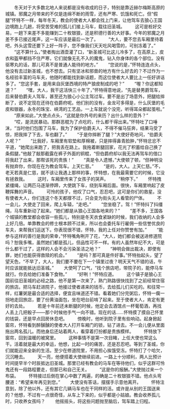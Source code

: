 　　冬天对于大多数北地人来说都是没有收成的日子，特别是靠近赫尔梅斯高原的城镇。邪魔之月带来的不仅是连绵不断的雨雪，还有严寒、饥饿和死亡。但“假腿”怀特不一样，每年冬天，教会的使者大人都会找上门来，让他驾车去狼心王国边境跑上几趟，将受苦受难的孤儿们接上马车，载往旧圣城。
　　这可是桩好交易，一趟下来差不多能赚到二十枚银狼，还是积德行善的大好事。今年的邪魔之月差不多已接近尾声，这一车应该是最后一次了。
　　“大人，要不您去车厢里待着吧，外头这雪还要下上好一阵子，您不像我们天天吃风喝雪的，可别冻着了。”
　　“这不算什么，”使者掏出酒壶灌了口，“新圣城可比这儿冷多了，在高原上，皮衣和盔甲都挡不住严寒，它们就像无孔不入的魔鬼，钻入你身体的各个部位。没有驱寒丸的话，那儿可真不是普通人能待的地方。”
　　“您说的是，”怀特连连点头，他没有去过新圣城，也不想去。只有坚冰和邪兽的地方有什么好去的？不过作为一名经验丰富的马车夫，他随时都能找到新话题，而这位使者大人要比上一任好讲话多了。“您这手套，是用来自灰堡西境的特产狼皮制成的吧？”
　　“喔？你这都知道？”
　　“嘿，大人，我干这活快三十年了，”怀特得意地说，“先是替男爵驾车，后来替伯爵夫人驾车，甚至还为狼心小公主驾过车。要不是出了场意外，把腿给摔断了，说不定现在还待在伯爵府呢。他们别的没有，金龙可多得是，什么灰堡的毛皮和银器，永冬的珠宝、峡湾的工艺品，一上车就说个没完，听得耳朵都起茧啦。”
　　“原来如此，”大使点点头，“这就是你外号的来历？出什么样的意外？”
　　“哎，是流民暴动。那群恶棍为了点吃的，什么都干得出来。”怀特吐了口唾沫，“当时他们包围了马车，我为了保护伯爵夫人，不得不催马狂奔，结果马受了惊，把我摔了下去，车也翻了。”
　　“于是你摔断了腿？”大使好奇地问，“伯爵夫人呢？”
　　“比我好，车厢里有软垫和厚棉被，只是摔得鼻青脸肿，”怀特忿忿不平道，“她爬出来跑了，把我丢在路上。我拖着断腿回家，花光了积蓄给自己换了条假腿，”他敲了敲那截露在裤子外面的铜棍，“但伯爵府却以我无法再驾车的借口将我赶了出来，那帮该死的贵族！”
　　“真是令人遗憾，”大使顿了顿，“但神明没有抛弃你，你现在在为教会驾车。上天仁慈。”
　　“是的，大人。上天仁慈。”不，老天若真是仁慈，就不该让我遇上那样的事，怀特想，在我最需要它的时候，它没有拯救我。
　　这时，车厢里传来了女孩子的哭声。
　　“稍停下。”
　　怀特拽紧缰绳，让两匹马逐渐停蹄，大使跳下车，绕到车厢后面。很快，车厢里响起了皮鞭挥舞的声音。
　　可怜的孩子，他叹了口气，忍忍吧，这可是你们的救星。没有使者大人，你们连这个冬天都撑不过，只会变为街头无人看管的尸体。
　　不一会儿，大使走了回来，爬上车辕，“走吧。”
　　“您坐稳了。驾！”怀特抖了抖缰绳，马车重新动了起来。“她们都是从狼心王国各地来的？”
　　“差不多，王国各个城镇的教堂都会收容一些孤儿，特别是冬天衣食紧缺的时候，我们收纳的人会多上好几倍。单靠教会的修士根本顾不过来，所以也会委托车行雇佣一些信誉优良的车夫，来帮我们运送下。你表现很不错，怀特，我的上任对你赞誉有加。”
　　“能参与这样的善行是我的荣幸，”怀特嘴角咧开了花，“大人，她们都会被送进修道院吗？恕我多嘴，虽然她们都是孤儿，但品性可不一样。有的人虽然年纪不大，可是什么都干过了，这样的人会不会污染圣洁之地？”
　　“神明会做出裁决，即使有罪，她们也能获得救赎的机会。”
　　“是吗？那可真是件好事。”怀特抬起头，望了望天色，“不早了，大人，我们要不要在下一个镇里过夜？明天天气不错的话，午时应该就能抵达旧圣城。”
　　大使呵了口气，“找个旅店吧，带院子的，能停马车就行。你去给她们准备下食物。”
　　“好咧！”怀特应道。
　　这个镇子是狼心王国前往旧圣城的必经之路，他不是第一次来了，熟门熟路很快找到了之前经常住宿的旅店。把马车赶进院子，他接过使者递来的钱币，去给孤儿们买吃的。和往常一样，红薯粥是最合适的选择，便宜且味道还不错。看着她们分完粥后，怀特一瘸一拐地走回旅店，要了份黄油面包，坐在吧台前啃了起来。至于使者大人，肯定有更好的去处。
　　若是十年前还未断腿的时候，他定会去酒馆点一杯葡萄酒，再找人丢上几把骰子——那个时候他手气一向不错。现在的话……怀特摸了摸自己怀里的钱袋，还是早点回房休息吧。
　　傍晚时，他听到院子里有些响动。起身掀起窗帘，怀特看到醉醺醺的使者大人打开车厢门的锁，钻了进去。不一会儿便从里面拖出两名孤儿。而他身后还站着两人，看穿着打扮都是贵族模样。
　　怀特放下窗帘，回到温暖的被窝里。
　　这种事情不是第一次目睹，上任大使也常这么干。活着就是最大的幸运，他想，比起一时的痛苦，还是忍忍吧。等到了圣城，你们就能迎来全新的生活。至少在修道院里，不用担心挨饿受冻。怀特打了个哈欠，沉沉睡去。
　　天一亮，他便搭着大使继续前进。一路上十分顺利，两人比预计时间提早半个时辰抵达旧圣城。那里已经有教会的马车在等待他们，似乎这群可怜鬼还有一段路程要走，但那已和自己无关。
　　“这是你的报酬。”大使抛过来一个布袋。
　　怀特接过后倒在掌心中数了两遍，的确是二十枚银狼不错。他点头弯腰道：“希望来年再见到您。”
　　大使没有答话，摆摆手示意他离开。
　　怀特注意到，除了他以外，还有其它几辆马车也在干同样的活。或许是从别的王国送来的？他想，不过有一点很奇怪，从车上下来的，似乎都是小姑娘。教会收养孤儿时，只收养女孩吗？
　　他摇摇头，将这些问题抛至脑后，驾车踏上归程。